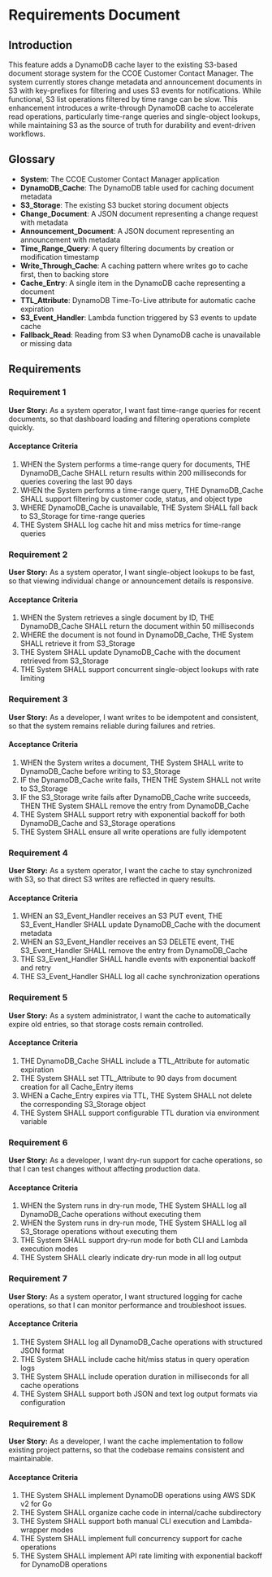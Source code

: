 # Requirements Document

## Introduction

This feature adds a DynamoDB cache layer to the existing S3-based document storage system for the CCOE Customer Contact Manager. The system currently stores change metadata and announcement documents in S3 with key-prefixes for filtering and uses S3 events for notifications. While functional, S3 list operations filtered by time range can be slow. This enhancement introduces a write-through DynamoDB cache to accelerate read operations, particularly time-range queries and single-object lookups, while maintaining S3 as the source of truth for durability and event-driven workflows.

## Glossary

- **System**: The CCOE Customer Contact Manager application
- **DynamoDB_Cache**: The DynamoDB table used for caching document metadata
- **S3_Storage**: The existing S3 bucket storing document objects
- **Change_Document**: A JSON document representing a change request with metadata
- **Announcement_Document**: A JSON document representing an announcement with metadata
- **Time_Range_Query**: A query filtering documents by creation or modification timestamp
- **Write_Through_Cache**: A caching pattern where writes go to cache first, then to backing store
- **Cache_Entry**: A single item in the DynamoDB cache representing a document
- **TTL_Attribute**: DynamoDB Time-To-Live attribute for automatic cache expiration
- **S3_Event_Handler**: Lambda function triggered by S3 events to update cache
- **Fallback_Read**: Reading from S3 when DynamoDB cache is unavailable or missing data

## Requirements

### Requirement 1

**User Story:** As a system operator, I want fast time-range queries for recent documents, so that dashboard loading and filtering operations complete quickly.

#### Acceptance Criteria

1. WHEN the System performs a time-range query for documents, THE DynamoDB_Cache SHALL return results within 200 milliseconds for queries covering the last 90 days
2. WHEN the System performs a time-range query, THE DynamoDB_Cache SHALL support filtering by customer code, status, and object type
3. WHERE DynamoDB_Cache is unavailable, THE System SHALL fall back to S3_Storage for time-range queries
4. THE System SHALL log cache hit and miss metrics for time-range queries

### Requirement 2

**User Story:** As a system operator, I want single-object lookups to be fast, so that viewing individual change or announcement details is responsive.

#### Acceptance Criteria

1. WHEN the System retrieves a single document by ID, THE DynamoDB_Cache SHALL return the document within 50 milliseconds
2. WHERE the document is not found in DynamoDB_Cache, THE System SHALL retrieve it from S3_Storage
3. THE System SHALL update DynamoDB_Cache with the document retrieved from S3_Storage
4. THE System SHALL support concurrent single-object lookups with rate limiting

### Requirement 3

**User Story:** As a developer, I want writes to be idempotent and consistent, so that the system remains reliable during failures and retries.

#### Acceptance Criteria

1. WHEN the System writes a document, THE System SHALL write to DynamoDB_Cache before writing to S3_Storage
2. IF the DynamoDB_Cache write fails, THEN THE System SHALL not write to S3_Storage
3. IF the S3_Storage write fails after DynamoDB_Cache write succeeds, THEN THE System SHALL remove the entry from DynamoDB_Cache
4. THE System SHALL support retry with exponential backoff for both DynamoDB_Cache and S3_Storage operations
5. THE System SHALL ensure all write operations are fully idempotent

### Requirement 4

**User Story:** As a system operator, I want the cache to stay synchronized with S3, so that direct S3 writes are reflected in query results.

#### Acceptance Criteria

1. WHEN an S3_Event_Handler receives an S3 PUT event, THE S3_Event_Handler SHALL update DynamoDB_Cache with the document metadata
2. WHEN an S3_Event_Handler receives an S3 DELETE event, THE S3_Event_Handler SHALL remove the entry from DynamoDB_Cache
3. THE S3_Event_Handler SHALL handle events with exponential backoff and retry
4. THE S3_Event_Handler SHALL log all cache synchronization operations

### Requirement 5

**User Story:** As a system administrator, I want the cache to automatically expire old entries, so that storage costs remain controlled.

#### Acceptance Criteria

1. THE DynamoDB_Cache SHALL include a TTL_Attribute for automatic expiration
2. THE System SHALL set TTL_Attribute to 90 days from document creation for all Cache_Entry items
3. WHEN a Cache_Entry expires via TTL, THE System SHALL not delete the corresponding S3_Storage object
4. THE System SHALL support configurable TTL duration via environment variable

### Requirement 6

**User Story:** As a developer, I want dry-run support for cache operations, so that I can test changes without affecting production data.

#### Acceptance Criteria

1. WHEN the System runs in dry-run mode, THE System SHALL log all DynamoDB_Cache operations without executing them
2. WHEN the System runs in dry-run mode, THE System SHALL log all S3_Storage operations without executing them
3. THE System SHALL support dry-run mode for both CLI and Lambda execution modes
4. THE System SHALL clearly indicate dry-run mode in all log output

### Requirement 7

**User Story:** As a system operator, I want structured logging for cache operations, so that I can monitor performance and troubleshoot issues.

#### Acceptance Criteria

1. THE System SHALL log all DynamoDB_Cache operations with structured JSON format
2. THE System SHALL include cache hit/miss status in query operation logs
3. THE System SHALL include operation duration in milliseconds for all cache operations
4. THE System SHALL support both JSON and text log output formats via configuration

### Requirement 8

**User Story:** As a developer, I want the cache implementation to follow existing project patterns, so that the codebase remains consistent and maintainable.

#### Acceptance Criteria

1. THE System SHALL implement DynamoDB operations using AWS SDK v2 for Go
2. THE System SHALL organize cache code in internal/cache subdirectory
3. THE System SHALL support both manual CLI execution and Lambda-wrapper modes
4. THE System SHALL implement full concurrency support for cache operations
5. THE System SHALL implement API rate limiting with exponential backoff for DynamoDB operations

